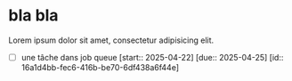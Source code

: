 
# bla bla

Lorem ipsum dolor sit amet, consectetur adipisicing elit.

- [ ] une tâche dans job queue [start:: 2025-04-22] [due:: 2025-04-25] [id:: 16a1d4bb-fec6-416b-be70-6df438a6f44e]
